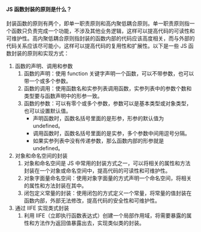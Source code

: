 <!--
 * @Author: Shu Binqi
 * @Date: 2023-03-07 22:06:54
 * @LastEditors: Shu Binqi
 * @LastEditTime: 2023-03-17 20:17:03
 * @Description: 函数知识 function
 * @Version: 1.0.0
 * @FilePath: \interviewQuestions\前端基础\JavaScript\Function.md
-->

#### JS 函数封装的原则是什么？

封装函数的原则有两个，即单一职责原则和高内聚低耦合原则。单一职责原则指一个函数只负责完成一个功能，不涉及其他业务逻辑，这样可以提高代码的可读性和可维护性。高内聚低耦合原则指封装的函数内部的代码应该高度相关，而与外部的代码关系应该尽可能小，这样可以提高代码的复用性和扩展性。以下是一些 JS 函数封装的原则和实现方式：

1. 函数的声明、调用和参数
   1. 函数的声明：使用 function 关键字声明一个函数，可以不带参数，也可以带一个或多个参数。
   1. 函数的调用：使用函数名和实参列表调用函数，实参列表中的参数个数和类型要与函数声明中的形参一致。
   1. 函数的参数：可以有零个或多个参数，参数可以是基本类型或对象类型，也可以设置默认值。
      - 声明函数时，函数名括号里面的是形参，形参的默认值为 undefined。
      - 调用函数时，函数名括号里面的是实参，多个参数中间用逗号分隔。
      - 如果实参列表中没有传递参数，那么函数内部的形参就是 undefined。
2. 对象和命名空间的封装
   1. 对象和命名空间是 JS 中常用的封装方式之一，可以将相关的属性和方法封装在一个对象或命名空间中，提高代码的可读性和可维护性。
   1. 对象字面量命名空间：使用对象字面量的方式声明一个命名空间，将相关的属性和方法封装在其中。
   1. 闭包定义常量的封装：使用闭包的方式定义一个常量，将常量的值封装在函数内部，外部无法修改，提高代码的安全性和可维护性。
3. 通过 IIFE 实现类式封装
   1. 利用 IIFE（立即执行函数表达式）创建一个局部作用域，将需要暴露的属性和方法作为返回值暴露出去，实现类似类的封装。
